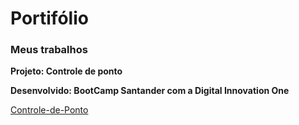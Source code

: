 # Portifólio

### Meus trabalhos

**Projeto: Controle de ponto** 

**Desenvolvido: BootCamp Santander  com a Digital Innovation One**

[Controle-de-Ponto](https://github.com/fabiopereirareis/Controle-de-Ponto)


